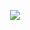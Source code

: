 <p align="center">
  <a href="https://skillicons.dev">
    <img src="https://skillicons.dev/icons?i=git,discord,twitter,c,vim" />
  </a>
</p>
